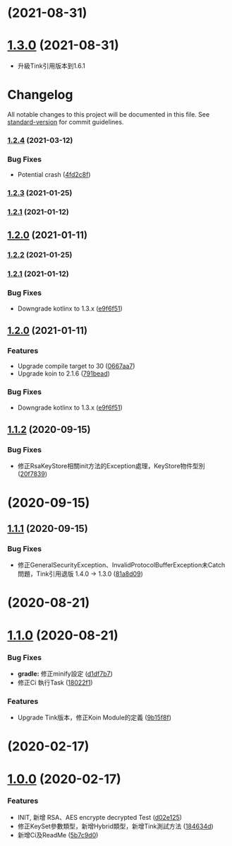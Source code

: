 #  (2021-08-31)



# [1.3.0](http://192.168.10.147:10080/CG_Mobile/CG_Module_Android/android_crypto/compare/1.2.4...1.3.0) (2021-08-31)

* 升級Tink引用版本到1.6.1


# Changelog

All notable changes to this project will be documented in this file. See [standard-version](https://github.com/conventional-changelog/standard-version) for commit guidelines.

### [1.2.4](http://192.168.10.147:10022///compare/1.2.3...1.2.4) (2021-03-12)


### Bug Fixes

* Potential crash ([4fd2c8f](http://192.168.10.147:10022///commit/4fd2c8f0a946bdf33aa09a693d9646b4cb0327e0))

### [1.2.3](http://192.168.10.147:10022///compare/1.2.2...1.2.3) (2021-01-25)

### [1.2.1](http://192.168.10.147:10022///compare/1.2.0...1.2.1) (2021-01-12)

## [1.2.0](http://192.168.10.147:10022///compare/1.1.2...1.2.0) (2021-01-11)

### [1.2.2](http://192.168.10.147:10022///compare/1.2.1...1.2.2) (2021-01-25)

### [1.2.1](http://192.168.10.147:10022///compare/1.2.0...1.2.1) (2021-01-12)


### Bug Fixes

* Downgrade kotlinx to 1.3.x ([e9f6f51](http://192.168.10.147:10022///commit/e9f6f512e093d6266b6b2d5a77d97e4bfc9c3419))

## [1.2.0](http://192.168.10.147:10022///compare/1.1.2...1.2.0) (2021-01-11)


### Features

* Upgrade compile target to 30 ([0667aa7](http://192.168.10.147:10022///commit/0667aa7957eb5a392985e57e9d97aea2a29a0038))
* Upgrade koin to 2.1.6 ([791bead](http://192.168.10.147:10022///commit/791bead8d928d2fae72d3c249ba393a0e0797e4e))


### Bug Fixes

* Downgrade kotlinx to 1.3.x ([e9f6f51](http://192.168.10.147:10022///commit/e9f6f512e093d6266b6b2d5a77d97e4bfc9c3419))

## [1.1.2](http://192.168.10.147:10080/CG_Mobile/CG_Module_Android/android_crypto/compare/1.1.1...1.1.2) (2020-09-15)


### Bug Fixes

* 修正RsaKeyStore相關init方法的Exception處理，KeyStore物件型別 ([20f7839](http://192.168.10.147:10080/CG_Mobile/CG_Module_Android/android_crypto/commits/20f78392a206893a2d76e4f0813eb9f8a3313581))



#  (2020-09-15)



## [1.1.1](http://192.168.10.147:10080/CG_Mobile/CG_Module_Android/android_crypto/compare/1.1.0...1.1.1) (2020-09-15)


### Bug Fixes

* 修正GeneralSecurityException、InvalidProtocolBufferException未Catch問題，Tink引用退版 1.4.0 -> 1.3.0 ([81a8d09](http://192.168.10.147:10080/CG_Mobile/CG_Module_Android/android_crypto/commits/81a8d09c9b2559b81b557f6c819bfc758553c24b))



#  (2020-08-21)



# [1.1.0](http://192.168.10.147:10080/CG_Mobile/CG_Module_Android/android_crypto/compare/1.0.0...1.1.0) (2020-08-21)


### Bug Fixes

* **gradle:** 修正minify設定 ([d1df7b7](http://192.168.10.147:10080/CG_Mobile/CG_Module_Android/android_crypto/commits/d1df7b7e08d3d7dd0740931cf07ee24617a97965))
* 修正Ci 執行Task ([18022f1](http://192.168.10.147:10080/CG_Mobile/CG_Module_Android/android_crypto/commits/18022f140b977ed0e5f25b19275364b353f6bf23))


### Features

* Upgrade Tink版本，修正Koin Module的定義 ([9b15f8f](http://192.168.10.147:10080/CG_Mobile/CG_Module_Android/android_crypto/commits/9b15f8f935eddedad7a04291140a86bb832a39de))



#  (2020-02-17)



# [1.0.0](http://192.168.10.147:10080/CG_Mobile/CG_Module_Android/android_crypto/compare/d02e125a2c7bf41fbeafc6f7f85c1de5da6105e3...1.0.0) (2020-02-17)


### Features

* INIT, 新增 RSA、AES encrypte decrypted Test ([d02e125](http://192.168.10.147:10080/CG_Mobile/CG_Module_Android/android_crypto/commits/d02e125a2c7bf41fbeafc6f7f85c1de5da6105e3))
* 修正KeySet參數類型，新增Hybrid類型，新增Tink測試方法 ([184634d](http://192.168.10.147:10080/CG_Mobile/CG_Module_Android/android_crypto/commits/184634da11faa65d9f39a8212bc48b98718f1320))
* 新增Ci及ReadMe ([5b7c9d0](http://192.168.10.147:10080/CG_Mobile/CG_Module_Android/android_crypto/commits/5b7c9d04b39149c1662f4313cfee557fb94a8bf5))



